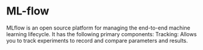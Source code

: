 # ML-flow
MLflow is an open source platform for managing the end-to-end machine learning lifecycle. It has the following primary components: Tracking: Allows you to track experiments to record and compare parameters and results.
